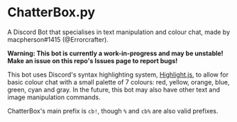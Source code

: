 # ChatterBox.py
A Discord Bot that specialises in text manipulation and colour chat, made by macpherson#1415 (@Errorcrafter).

**Warning: This bot is currently a work-in-progress and may be unstable! Make an issue on this repo's Issues page to report bugs!**

This bot uses Discord's syntax highlighting system, [Highlight.js](https://github.com/highlightjs/highlight.js/), to allow for basic colour chat with a small palette of  7 colours: red, yellow, orange, blue, green, cyan and gray. In the future, this bot may also have other text and image manipulation commands.

ChatterBox's main prefix is `cb!`, though `%` and `cb%` are also valid prefixes.
